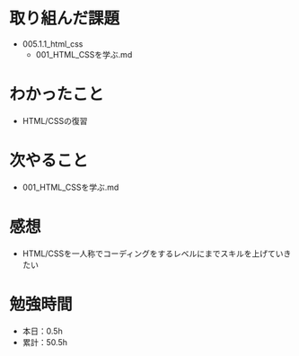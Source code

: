 # 取り組んだ課題
* 005.1.1_html_css
  * 001_HTML_CSSを学ぶ.md

# わかったこと
* HTML/CSSの復習

# 次やること
* 001_HTML_CSSを学ぶ.md

# 感想
* HTML/CSSを一人称でコーディングをするレベルにまでスキルを上げていきたい

# 勉強時間
* 本日：0.5h
* 累計：50.5h
